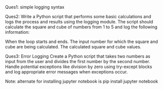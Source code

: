Ques1:
simple logging syntax

Ques2:
Write a Python script that performs some basic calculations and logs the process and results using the logging module. The script should calculate the square and cube of numbers from 1 to 5 and log the following information:

When the loop starts and ends.
The input number for which the square and cube are being calculated.
The calculated square and cube values.

Ques3:
 Error Logging
Create a Python script that takes two numbers as input from the user and divides the first number by the second number. Handle potential exceptions like division by zero using try-except blocks and log appropriate error messages when exceptions occur.

Note:
alternate for installing jupyter notebook is 
pip install jupyter notebook
